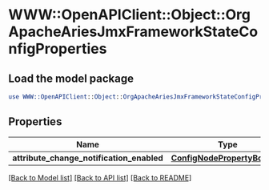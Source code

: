 # WWW::OpenAPIClient::Object::OrgApacheAriesJmxFrameworkStateConfigProperties

## Load the model package
```perl
use WWW::OpenAPIClient::Object::OrgApacheAriesJmxFrameworkStateConfigProperties;
```

## Properties
Name | Type | Description | Notes
------------ | ------------- | ------------- | -------------
**attribute_change_notification_enabled** | [**ConfigNodePropertyBoolean**](ConfigNodePropertyBoolean.md) |  | [optional] 

[[Back to Model list]](../README.md#documentation-for-models) [[Back to API list]](../README.md#documentation-for-api-endpoints) [[Back to README]](../README.md)


